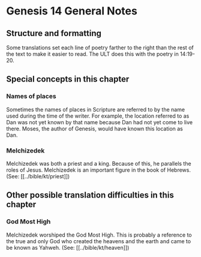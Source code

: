 # Genesis 14 General Notes
## Structure and formatting

Some translations set each line of poetry farther to the right than the rest of the text to make it easier to read. The ULT does this with the poetry in 14:19-20.

## Special concepts in this chapter

### Names of places
Sometimes the names of places in Scripture are referred to by the name used during the time of the writer. For example, the location referred to as Dan was not yet known by that name because Dan had not yet come to live there. Moses, the author of Genesis, would have known this location as Dan.

### Melchizedek
Melchizedek was both a priest and a king. Because of this, he parallels the roles of Jesus. Melchizedek is an important figure in the book of Hebrews. (See: [[../bible/kt/priest]])

## Other possible translation difficulties in this chapter

### God Most High

Melchizedek worshiped the God Most High. This is probably a reference to the true and only God who created the heavens and the earth and came to be known as Yahweh. (See: [[../bible/kt/heaven]])